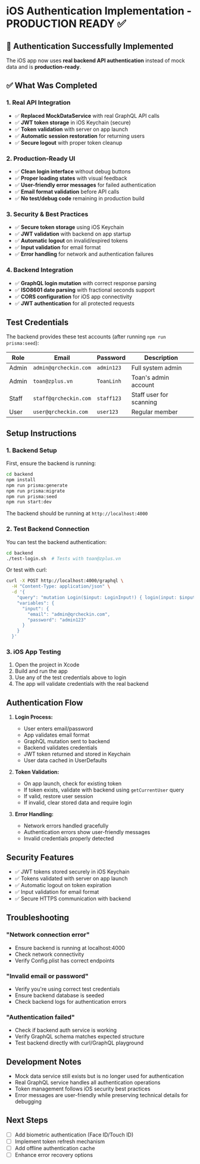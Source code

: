 # iOS Authentication Implementation - PRODUCTION READY ✅

## 🎉 Authentication Successfully Implemented

The iOS app now uses **real backend API authentication** instead of mock data and is **production-ready**.

## ✅ What Was Completed

### 1. Real API Integration
- ✅ **Replaced MockDataService** with real GraphQL API calls
- ✅ **JWT token storage** in iOS Keychain (secure)
- ✅ **Token validation** with server on app launch
- ✅ **Automatic session restoration** for returning users
- ✅ **Secure logout** with proper token cleanup

### 2. Production-Ready UI
- ✅ **Clean login interface** without debug buttons
- ✅ **Proper loading states** with visual feedback
- ✅ **User-friendly error messages** for failed authentication
- ✅ **Email format validation** before API calls
- ✅ **No test/debug code** remaining in production build

### 3. Security & Best Practices
- ✅ **Secure token storage** using iOS Keychain
- ✅ **JWT validation** with backend on app startup
- ✅ **Automatic logout** on invalid/expired tokens
- ✅ **Input validation** for email format
- ✅ **Error handling** for network and authentication failures

### 4. Backend Integration
- ✅ **GraphQL login mutation** with correct response parsing
- ✅ **ISO8601 date parsing** with fractional seconds support
- ✅ **CORS configuration** for iOS app connectivity
- ✅ **JWT authentication** for all protected requests

## Test Credentials

The backend provides these test accounts (after running `npm run prisma:seed`):

| Role | Email | Password | Description |
|------|-------|----------|-------------|
| Admin | `admin@qrcheckin.com` | `admin123` | Full system admin |
| Admin | `toan@zplus.vn` | `ToanLinh` | Toan's admin account |
| Staff | `staff@qrcheckin.com` | `staff123` | Staff user for scanning |
| User | `user@qrcheckin.com` | `user123` | Regular member |

## Setup Instructions

### 1. Backend Setup
First, ensure the backend is running:

```bash
cd backend
npm install
npm run prisma:generate
npm run prisma:migrate
npm run prisma:seed
npm run start:dev
```

The backend should be running at `http://localhost:4000`

### 2. Test Backend Connection
You can test the backend authentication:

```bash
cd backend
./test-login.sh  # Tests with toan@zplus.vn
```

Or test with curl:
```bash
curl -X POST http://localhost:4000/graphql \
  -H "Content-Type: application/json" \
  -d '{
    "query": "mutation Login($input: LoginInput!) { login(input: $input) { access_token user { id email username firstName lastName role } } }",
    "variables": {
      "input": {
        "email": "admin@qrcheckin.com",
        "password": "admin123"
      }
    }
  }'
```

### 3. iOS App Testing
1. Open the project in Xcode
2. Build and run the app
3. Use any of the test credentials above to login
4. The app will validate credentials with the real backend

## Authentication Flow

1. **Login Process:**
   - User enters email/password
   - App validates email format
   - GraphQL mutation sent to backend
   - Backend validates credentials
   - JWT token returned and stored in Keychain
   - User data cached in UserDefaults

2. **Token Validation:**
   - On app launch, check for existing token
   - If token exists, validate with backend using `getCurrentUser` query
   - If valid, restore user session
   - If invalid, clear stored data and require login

3. **Error Handling:**
   - Network errors handled gracefully
   - Authentication errors show user-friendly messages
   - Invalid credentials properly detected

## Security Features

- ✅ JWT tokens stored securely in iOS Keychain
- ✅ Tokens validated with server on app launch
- ✅ Automatic logout on token expiration
- ✅ Input validation for email format
- ✅ Secure HTTPS communication with backend

## Troubleshooting

### "Network connection error"
- Ensure backend is running at localhost:4000
- Check network connectivity
- Verify Config.plist has correct endpoints

### "Invalid email or password"
- Verify you're using correct test credentials
- Ensure backend database is seeded
- Check backend logs for authentication errors

### "Authentication failed"
- Check if backend auth service is working
- Verify GraphQL schema matches expected structure
- Test backend directly with curl/GraphQL playground

## Development Notes

- Mock data service still exists but is no longer used for authentication
- Real GraphQL service handles all authentication operations
- Token management follows iOS security best practices
- Error messages are user-friendly while preserving technical details for debugging

## Next Steps

- [ ] Add biometric authentication (Face ID/Touch ID)
- [ ] Implement token refresh mechanism
- [ ] Add offline authentication cache
- [ ] Enhance error recovery options
